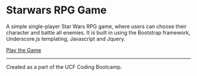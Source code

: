 # Starwars RPG Game

A simple single-player Star Wars RPG game, where users can choose their character and battle all enemies. It is built in using the Bootstrap framework, Underscore.js templating, Javascript and Jquery.

[Play the Game]()

----
Created as a part of the UCF Coding Bootcamp.
